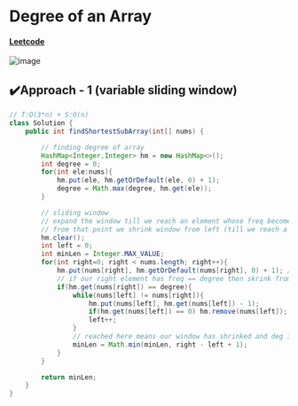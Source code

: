# Degree of an Array

#### [Leetcode](https://leetcode.com/problems/degree-of-an-array/description/)

![image](https://github.com/user-attachments/assets/802cb2de-e1f6-41dd-8fa2-f9cd77ad9c29)

## ✔️Approach - 1 (variable sliding window)
```java
// T:O(3*n) + S:O(n)
class Solution {
    public int findShortestSubArray(int[] nums) {

        // finding degree of array
        HashMap<Integer,Integer> hm = new HashMap<>();
        int degree = 0;
        for(int ele:nums){
            hm.put(ele, hm.getOrDefault(ele, 0) + 1);
            degree = Math.max(degree, hm.get(ele));
        }

        // sliding window
        // expand the window till we reach an element whose freq becomes eq to degree of array
        // from that point we shrink window from left (till we reach a occurence of that right element from the left)
        hm.clear();
        int left = 0;
        int minLen = Integer.MAX_VALUE;
        for(int right=0; right < nums.length; right++){
            hm.put(nums[right], hm.getOrDefault(nums[right], 0) + 1); // expand
            // if our right element has freq == degree then skrink from left utill we reach a occ of right element
            if(hm.get(nums[right]) == degree){
                while(nums[left] != nums[right]){
                    hm.put(nums[left], hm.get(nums[left]) - 1);
                    if(hm.get(nums[left]) == 0) hm.remove(nums[left]);
                    left++;
                }
                // reached here means our window has shrinked and deg is equal to deg of array
                minLen = Math.min(minLen, right - left + 1);
            }
        }

        return minLen;
    }
}
```
